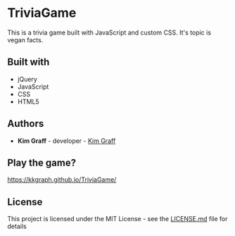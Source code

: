# TriviaGame
This is a trivia game built with JavaScript and custom CSS. It's topic is vegan facts. 

## Built with
- jQuery
- JavaScript
- CSS
- HTML5

## Authors

* **Kim Graff** - developer - [Kim Graff](https://github.com/kkgraph)

## Play the game?
https://kkgraph.github.io/TriviaGame/

## License

This project is licensed under the MIT License - see the [LICENSE.md](LICENSE.md) file for details

